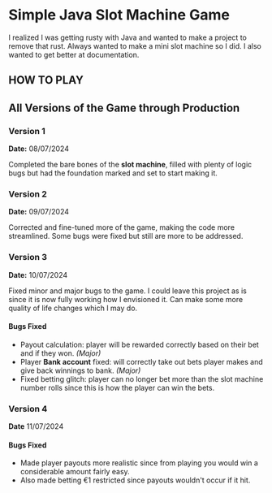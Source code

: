 # Simple Java Slot Machine Game

I realized I was getting rusty with Java and wanted to make a project to remove that rust. Always wanted to make a mini slot machine so I did. I also wanted to get better at documentation.

## HOW TO PLAY


## All Versions of the Game through Production
### Version 1 
**Date:** 08/07/2024

Completed the bare bones of the **slot machine**, filled with plenty of logic bugs but had the foundation marked and set to start making it.

### Version 2
**Date:** 09/07/2024

Corrected and fine-tuned more of the game, making the code more streamlined. Some bugs were fixed but still are more to be addressed.

### Version 3
**Date:** 10/07/2024

Fixed minor and major bugs to the game. I could leave this project as is since it is now fully working how I envisioned it. Can make some more quality of life changes which I may do.

#### Bugs Fixed
- Payout calculation: player will be rewarded correctly based on their bet and if they won. *(Major)*
- Player **Bank account** fixed: will correctly take out bets player makes and give back winnings to bank. *(Major)*
- Fixed betting glitch: player can no longer bet more than the slot machine number rolls since this is how the player can win the bets.

### Version 4
**Date** 11/07/2024

#### Bugs Fixed
- Made player payouts more realistic since from playing you would win a considerable amount fairly easy.
- Also made betting €1 restricted since payouts wouldn't occur if it hit.